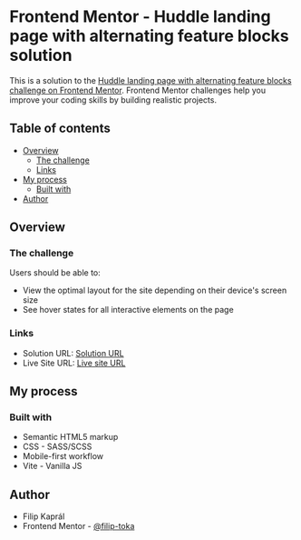 # Frontend Mentor - Huddle landing page with alternating feature blocks solution

This is a solution to the [Huddle landing page with alternating feature blocks challenge on Frontend Mentor](https://www.frontendmentor.io/challenges/huddle-landing-page-with-alternating-feature-blocks-5ca5f5981e82137ec91a5100). Frontend Mentor challenges help you improve your coding skills by building realistic projects. 

## Table of contents

- [Overview](#overview)
  - [The challenge](#the-challenge)
  - [Links](#links)
- [My process](#my-process)
  - [Built with](#built-with)
- [Author](#author)

## Overview

### The challenge

Users should be able to:

- View the optimal layout for the site depending on their device's screen size
- See hover states for all interactive elements on the page

### Links

- Solution URL: [Solution URL](https://github.com/filip-toka/fem-huddle-landing-page-with-alternating-feature)
- Live Site URL: [Live site URL](https://filip-toka.github.io/fem-huddle-landing-page-with-alternating-feature)

## My process

### Built with

- Semantic HTML5 markup
- CSS - SASS/SCSS
- Mobile-first workflow
- Vite - Vanilla JS

## Author

- Filip Kaprál
- Frontend Mentor - [@filip-toka](https://www.frontendmentor.io/profile/filip-toka)
